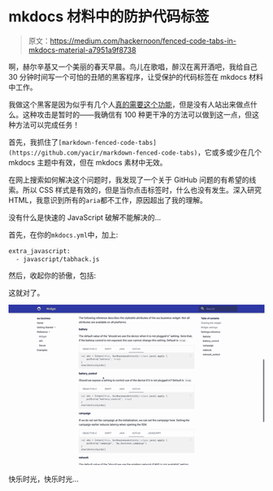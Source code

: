 # mkdocs 材料中的防护代码标签

> 原文：<https://medium.com/hackernoon/fenced-code-tabs-in-mkdocs-material-a7951a9f8738>

啊，赫尔辛基又一个美丽的春天早晨。鸟儿在歌唱，醉汉在离开酒吧，我给自己 30 分钟时间写一个可怕的丑陋的黑客程序，让受保护的代码标签在 mkdocs 材料中工作。

我做这个黑客是因为似乎有几个人[真的需要这个功能](https://github.com/squidfunk/mkdocs-material/issues/434)，但是没有人站出来做点什么。这种攻击是暂时的——我确信有 100 种更干净的方法可以做到这一点，但这种方法可以完成任务！

首先，我抓住了`[markdown-fenced-code-tabs](https://github.com/yacir/markdown-fenced-code-tabs)`，它或多或少在几个 mkdocs 主题中有效，但在 mkdocs 素材中无效。

在网上搜索如何解决这个问题时，我发现了一个关于 GitHub 问题的有希望的线索。所以 CSS 样式是有效的，但是当你点击标签时，什么也没有发生。深入研究 HTML，我意识到所有的`aria`都不工作，原因超出了我的理解。

没有什么是快速的 JavaScript 破解不能解决的…

首先，在你的`mkdocs.yml`中，加上:

```
extra_javascript:
  - javascript/tabhack.js
```

然后，收起你的骄傲，包括:

这就对了。

![](img/2d0aa4ae2bb795f148f7b3ef5870c419.png)

快乐时光，快乐时光…